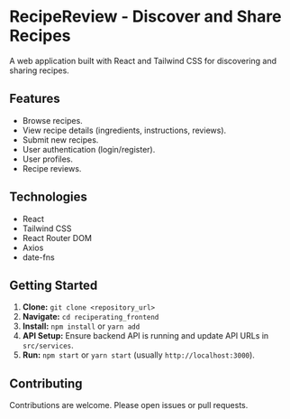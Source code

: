 # RecipeReview  - Discover and Share Recipes

A web application built with React and Tailwind CSS for discovering and sharing recipes.

## Features

* Browse recipes.
* View recipe details (ingredients, instructions, reviews).
* Submit new recipes.
* User authentication (login/register).
* User profiles.
* Recipe reviews.

## Technologies

* React
* Tailwind CSS
* React Router DOM
* Axios
* date-fns

## Getting Started

1.  **Clone:** `git clone <repository_url>`
2.  **Navigate:** `cd reciperating_frontend`
3.  **Install:** `npm install` or `yarn add`
4.  **API Setup:** Ensure backend API is running and update API URLs in `src/services`.
5.  **Run:** `npm start` or `yarn start` (usually `http://localhost:3000`).

## Contributing

Contributions are welcome. Please open issues or pull requests.